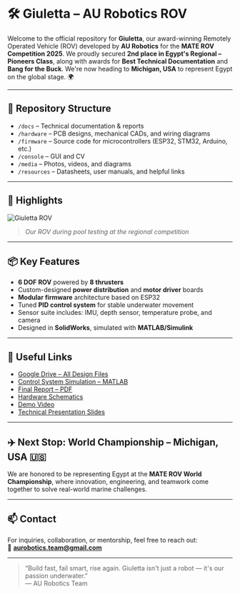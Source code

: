 # 🛠️ Giuletta – AU Robotics ROV

Welcome to the official repository for **Giuletta**, our award-winning Remotely Operated Vehicle (ROV) developed by **AU Robotics** for the **MATE ROV Competition 2025**. We proudly secured **2nd place in Egypt's Regional – Pioneers Class**, along with awards for **Best Technical Documentation** and **Bang for the Buck**. We're now heading to **Michigan, USA** to represent Egypt on the global stage. 🌍

---

## 📁 Repository Structure

- `/docs` – Technical documentation & reports  
- `/hardware` – PCB designs, mechanical CADs, and wiring diagrams  
- `/firmware` – Source code for microcontrollers (ESP32, STM32, Arduino, etc.)  
- `/console` – GUI and CV  
- `/media` – Photos, videos, and diagrams  
- `/resources` – Datasheets, user manuals, and helpful links  

---

## 📸 Highlights

![Giuletta ROV](media/ROV2.jpg)
> *Our ROV during pool testing at the regional competition*

---

## 📦 Key Features

- **6 DOF ROV** powered by **8 thrusters**
- Custom-designed **power distribution** and **motor driver** boards
- **Modular firmware** architecture based on ESP32
- Tuned **PID control system** for stable underwater movement
- Sensor suite includes: IMU, depth sensor, temperature probe, and camera
- Designed in **SolidWorks**, simulated with **MATLAB/Simulink**

---

## 🔗 Useful Links

- [Google Drive – All Design Files](https://example.com)  
- [Control System Simulation – MATLAB](https://example.com)  
- [Final Report – PDF](https://example.com)  
- [Hardware Schematics](https://example.com)  
- [Demo Video](https://example.com)  
- [Technical Presentation Slides](https://example.com)  

---

## ✈️ Next Stop: World Championship – Michigan, USA 🇺🇸

We are honored to be representing Egypt at the **MATE ROV World Championship**, where innovation, engineering, and teamwork come together to solve real-world marine challenges.

---

## 📫 Contact

For inquiries, collaboration, or mentorship, feel free to reach out:  
📧 **aurobotics.team@gmail.com**

---

> “Build fast, fail smart, rise again. Giuletta isn't just a robot — it's our passion underwater.”  
> — AU Robotics Team
